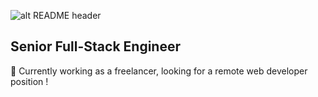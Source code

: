 ![alt README header](https://raw.githubusercontent.com/versa-dev/versa-dev/master/assets/header.png)

## Senior Full-Stack Engineer
🔭 Currently working as a freelancer, looking for a remote web developer position ! 